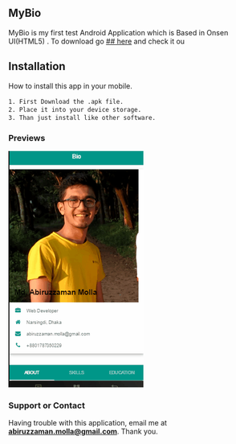 ## MyBio

MyBio is my first test Android Application which is Based in Onsen UI(HTML5) . To download go  [## here](https://drive.google.com/file/d/0BzQU_83hjGOqRUd6Zmd5eWtKU2s/view?usp=sharing)  and check it ou

## Installation

How to install this app in your mobile.

```Installation
1. First Download the .apk file.
2. Place it into your device storage.
3. Than just install like other software.
```


### Previews
![Preview 1](/MyBio.gif)

### Support or Contact

Having trouble with this application, email me at **abiruzzaman.molla@gmail.com**. 
Thank you.
